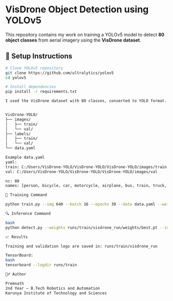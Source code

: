 # VisDrone Object Detection using YOLOv5

This repository contains my work on training a YOLOv5 model to detect **80 object classes** from aerial imagery using the **VisDrone dataset**.

## 🔧 Setup Instructions

```bash
# Clone YOLOv5 repository
git clone https://github.com/ultralytics/yolov5
cd yolov5

# Install dependencies
pip install -r requirements.txt

I used the VisDrone dataset with 80 classes, converted to YOLO format. Make sure your folder structure is like this:


VisDrone-YOLO/
├── images/
│   ├── train/
│   └── val/
├── labels/
│   ├── train/
│   └── val/
└── data.yaml

Example data.yaml
yaml:
train: C:/Users/VisDrone-YOLO/VisDrone-YOLO/VisDrone-YOLO/images/train
val: C:/Users/VisDrone-YOLO/VisDrone-YOLO/VisDrone-YOLO/images/val

nc: 80
names: [person, bicycle, car, motorcycle, airplane, bus, train, truck, boat, traffic light, ...]

🚀 Training Command

python train.py --img 640 --batch 16 --epochs 30 --data data.yaml --weights yolov5s.pt --name visdrone_run

🔍 Inference Command

bash
python detect.py --weights runs/train/visdrone_run/weights/best.pt --img 640 --conf 0.25 --source C:/Users/VisDrone-YOLO/VisDrone-YOLO/VisDrone-YOLO/images/val

📈 Results

Training and validation logs are saved in: runs/train/visdrone_run

TensorBoard:
bash
tensorboard --logdir runs/train

🙋‍♂️ Author

Premnath
2nd Year – B.Tech Robotics and Automation
Karunya Institute of Technology and Sciences


